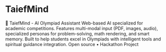 # TaiefMind
🤖 TaiefMind - AI Olympiad Assistant  Web-based AI specialized for academic competitions. Features multi-modal input (PDF, images, audio), specialized personas for problem-solving, math rendering, and smart memory. Built to help students excel in Olympiads with intelligent tools and spiritual guidance integration.  Open source • Hackathon Project
